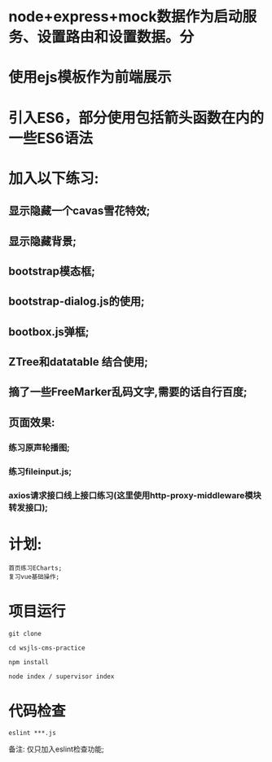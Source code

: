 # node+express+mock数据作为启动服务、设置路由和设置数据。分

# 使用ejs模板作为前端展示

# 引入ES6，部分使用包括箭头函数在内的一些ES6语法

# 加入以下练习:

## 显示隐藏一个cavas雪花特效;
## 显示隐藏背景;
## bootstrap模态框;
## bootstrap-dialog.js的使用;
## bootbox.js弹框;

## ZTree和datatable 结合使用;
## 摘了一些FreeMarker乱码文字,需要的话自行百度;

## 页面效果: 

### 练习原声轮播图;
### 练习fileinput.js;
### axios请求接口线上接口练习(这里使用http-proxy-middleware模块转发接口);

# 计划:
	首页练习ECharts;
	复习vue基础操作;

# 项目运行

```
git clone  

cd wsjls-cms-practice

npm install 

node index / supervisor index

```

# 代码检查

```
eslint ***.js

```
备注: 仅只加入eslint检查功能;